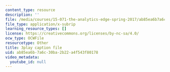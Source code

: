 ```yaml
---
content_type: resource
description: ''
file: /media/courses/15-071-the-analytics-edge-spring-2017/ab85ea6b7a6c30ba2b22a4f543f80178_cT3KA-QLEI0.srt
file_type: application/x-subrip
learning_resource_types: []
license: https://creativecommons.org/licenses/by-nc-sa/4.0/
ocw_type: OCWFile
resourcetype: Other
title: 3play caption file
uid: ab85ea6b-7a6c-30ba-2b22-a4f543f80178
video_metadata:
  youtube_id: null
---
```

